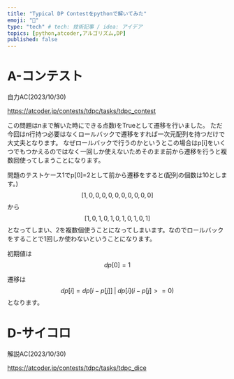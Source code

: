 ```yaml
---
title: "Typical DP Contestをpythonで解いてみた"
emoji: "🐥"
type: "tech" # tech: 技術記事 / idea: アイデア
topics: [python,atcoder,アルゴリズム,DP]
published: false
---
```


# A-コンテスト
自力AC(2023/10/30)

https://atcoder.jp/contests/tdpc/tasks/tdpc_contest

この問題はnまで解いた時にできる点数iをTrueとして遷移を行いました。
ただ今回はn行持つ必要はなくロールバックで遷移をすれば一次元配列を持つだけで大丈夫となります。
なぜロールバックで行うのかというとこの場合はp[i]をいくつでもつかえるのではなく一回しか使えないためそのまま前から遷移を行うと複数回使ってしまうことになります。

問題のテストケース1でp[0]=2として前から遷移をすると(配列の個数は10とします。)
$$[1,0,0,0,0,0,0,0,0,0,0]$$
から
$$[1,0,1,0,1,0,1,0,1,0,1]$$
となってしまい、2を複数個使うことになってしまいます。なのでロールバックをすることで1回しか使わないということになります。

初期値は
$$
dp[0]=1
$$

遷移は
$$
dp[i]=dp[i-p[j]]\;|\;dp[i](i-p[j]>=0)
$$
となります。

# D-サイコロ
解説AC(2023/10/30)

https://atcoder.jp/contests/tdpc/tasks/tdpc_dice
